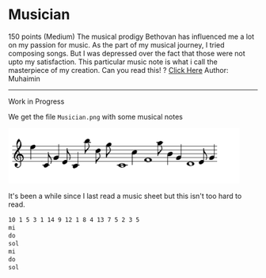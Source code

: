 # Musician

150 points (Medium)
The musical prodigy Bethovan has influenced me a lot on my passion for music. As the part of my musical journey, I tried composing songs. But I was depressed over the fact that those were not upto my satisfaction. This particular music note is what i call the masterpiece of my creation. Can you read this! ?
[Click Here](https://mega.nz/file/Zq4gyLTD#sK3f4Xn3Wip3Cgojq0RzBSdBG5Pqz-RYAwH7WY9GZOc)
Author: Muhaimin

---

Work in Progress

We get the file `Musician.png` with some musical notes

![](Musician.png)

It's been a while since I last read a music sheet but this isn't too hard to read.

```
10 1 5 3 1 14 9 12 1 8 4 13 7 5 2 3 5
mi
do
sol
mi
do
sol

```
